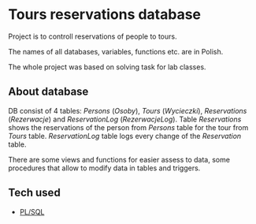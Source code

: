 # Tours reservations database
Project is to controll reservations of people to tours.  
  
The names of all databases, variables, functions etc. are in Polish.   
  
The whole project was based on solving task for lab classes.

## About database
DB consist of 4 tables: *Persons* (*Osoby*), *Tours* (*Wycieczki*), *Reservations* (*Rezerwacje*) and *ReservationLog* (*RezerwacjeLog*). Table *Reservations* shows the reservations of the person from *Persons* table for the tour from *Tours* table. *ReservationLog* table logs every change of the *Reservation* table.  
  
There are some views and functions for easier assess to data, some procedures that allow to modify data in tables and triggers.  
  
## Tech used
- [PL/SQL](https://www.tutorialspoint.com/plsql/index.htm)
